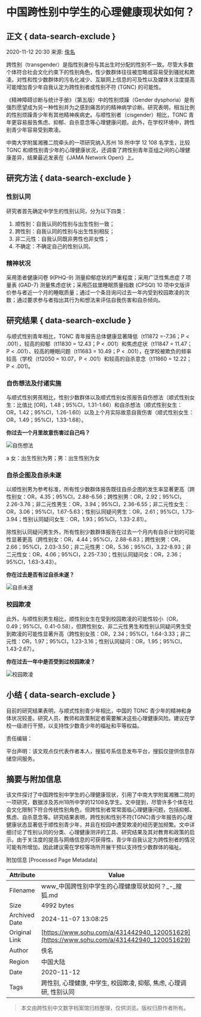 # 中国跨性别中学生的心理健康现状如何？

## 正文 { data-search-exclude }


2020-11-12 20:30 来源: [佚名](https://www.sohu.com/?spm=smpc.content-abroad.content.1.1730984841556LwvSGzf)

跨性别（transgender）是指性别身份与其出生时分配的性别不一致。尽管大多数个体符合社会文化约束下的性别角色，性少数群体往往被忽略或容易受到骚扰和欺凌。对性和性少数群体的污名化减少、互联网上信息的可及性以及媒体关注度提高可能增加青少年自我认定为跨性别者或性别不符 (TGNC) 的可能性。

《精神障碍诊断与统计手册》（第五版）中的性别烦躁（Gender dysphoria）是有强烈愿望成为另一种性别并为之感到痛苦的的精神病学诊断。研究表明，相当比例的性别烦躁青少年有其他精神疾病史。与顺性别者（cisgender）相比，TGNC 青年更容易报告焦虑、抑郁、自杀意念等心理健康问题。此外，在学校环境中，跨性别青少年容易受到欺凌。

中南大学附属湘雅二院牵头的一项研究纳入苏州 18 所中学 12 108 名学生，比较 TGNC 和顺性别青少年的心理健康状况，还调查了跨性别青年亚组之间的心理健康差异，结果最近发表在《JAMA Network Open》上。

## 研究方法 { data-search-exclude }

### 性别认同

研究者首先确定中学生的性别认同，分为以下四类：

1. 顺性别：自我认同的性别与出生性别一致；
2. 跨性别：自我认同的性别与出生性别相反；
3. 非二元性：自我认同既非男性也非女性；
4. 不确定：不确定自己的性别认同。

### 精神状况

采用患者健康问卷 9(PHQ-9) 测量抑郁症状的严重程度；采用广泛性焦虑症 7 项量表 (GAD-7) 测量焦虑症状；采用匹兹堡睡眠质量指数 (CPSQI) 10 项中文版评价参与者近一个月的睡眠质量；通过一个条目询问过去一年内受到校园欺凌的次数；通过要求参与者指出其行为和想法来评估自我伤害和自杀倾向。

## 研究结果 { data-search-exclude }

与顺式性别青年相比，TGNC 青年报告总体健康显著降低（t11872 =-7.36；P < .001），较高的抑郁（t11830 = 12.43；P < .001）和焦虑症状（t11847 = 11.47；P < .001）、较高的睡眠问题（t11683 = 10.49；P < .001），在学校被欺负的频率较高（学校（t12050 = 10.07，P < .001）和较高的自杀意念（t11860 = 12.22；P < .001)。

### 自伤想法及付诸实施

与顺式性别男孩相比，性别少数群体以及顺式性别女孩报告自伤想法（顺式性别女生：比值比 \[OR\]，1.48；95%CI，1.31-1.66）和自杀想法（顺式性别女生：OR，1.42；95%CI，1.26-1.60）以及上个月实际故意自我伤害（顺式性别女生：OR，1.49；95%CI，1.33-1.68）。

**你过去一个月里故意伤害过自己吗？**

![自伤想法](http://p9.itc.cn/q_70/images03/20201112/1681b651beec446ea847fa3f2fa7252c.png)

a 女：出生性别为男；男：出生性别为女

### 自杀企图及自杀未遂

以顺性别男为参考标准，所有性少数群体报告既往自杀企图的发生率显著更高（跨性别女：OR，4.35；95%CI，2.88-6.56；跨性别男：OR，2.92；95%CI，2.26-3.76；非二元性男生：OR，3.94；95%CI，2.36-6.55；非二元性女生：OR，3.06；95%CI，1.67-5.63；性别认同疑问男生：OR，2.61；95%CI，1.73-3.94；性别认同疑问女生：OR，1.93；95%CI，1.33-2.81）。

除性别认同疑问男生外，所有性别少数群体报告在过去一个月内有自杀计划的可能性显著更高（跨性别女：OR，4.44；95%CI，2.88-6.83；跨性别男：OR，2.66；95%CI，2.03-3.50；非二元性男：OR，5.36；95%CI，3.22-8.93；非二元性女：OR，4.06；95%CI，2.25-7.30；性别认同疑问女：OR，2.36；95%CI，1.63-3.43）。

**你在过去是否有过自杀未遂？**

![自杀未遂](http://p6.itc.cn/q_70/images03/20201112/6d987f7923ae464287d4e5a7520300e5.png)

### 校园欺凌

此外，与顺性别男生相比，顺性别女生在受到校园欺凌的可能性较小（OR，0.49；95%CI，0.41-0.58），但跨性别女、非二元性男生和性别认同疑问男生受到欺凌的可能性显著升高（跨性别女孩：OR，2.34；95%CI，1.64-3.33；非二元性：OR，1.97；95%CI，1.23-3.16；性别认同疑问：OR，1.95；95%CI，1.43-2.67）。

**你在过去一年中是否受到过校园欺凌？**

![校园欺凌](http://p4.itc.cn/q_70/images03/20201112/46eb38ec9d0347a498db0ba00f22320e.png)

## 小结 { data-search-exclude }

目前的研究结果表明，与顺式性别青少年相比，中国的 TGNC 青少年的精神和身体状况较差。研究人员、教师和政策制定者需要解决这些心理健康风险。建议在学校一级进行干预，以支持性少数青少年的福祉和平等权益。 

责任编辑：

平台声明：该文观点仅代表作者本人，搜狐号系信息发布平台，搜狐仅提供信息存储空间服务。

## 摘要与附加信息

<!-- tcd_abstract -->
该文件探讨了中国跨性别中学生的心理健康现状，引用了中南大学附属湘雅二院的一项研究，数据涉及苏州18所中学的12108名学生。文中提到，尽管许多个体在社会文化限制下符合传统性别角色，但跨性别者常常面临心理健康问题，包括抑郁、焦虑、自杀意念等。研究结果表明，跨性别和性别不符(TGNC)青少年报告的心理健康状态显著低于顺性别青少年，并且在校园中遭受欺凌的经历更加频繁。文中详细讨论了性别认同的分类、心理健康测评的工具、研究结果及其对教育和政策的启示。由于关注度的提高与网络信息的可获得性，青少年自我认定为跨性别者的情况可能有所增加，因此建议需在学校等场所开展干预以支持性少数群体的福祉。
<!-- tcd_abstract_end -->

附加信息 [Processed Page Metadata]

| Attribute       | Value                                  |
|-----------------|----------------------------------------|
| Filename        | www_中国跨性别中学生的心理健康现状如何？_-_搜狐.md                             |
| Size            | 4992 bytes                           |
| Archived Date   | 2024-11-07 13:08:25                             |
| Original Link   | [https://www.sohu.com/a/431442940_120051629](https://www.sohu.com/a/431442940_120051629)                       |
| Author          | 佚名                               |
| Region          | 中国大陆                               |
| Date            | 2020-11-12                                 |
| Tags            | 跨性别, 心理健康, 中学生, 校园欺凌, 抑郁, 焦虑, 心理调研, 性别认同                                 |
>
> 本文由跨性别中文数字档案馆归档整理，仅供浏览。版权归原作者所有。
>
